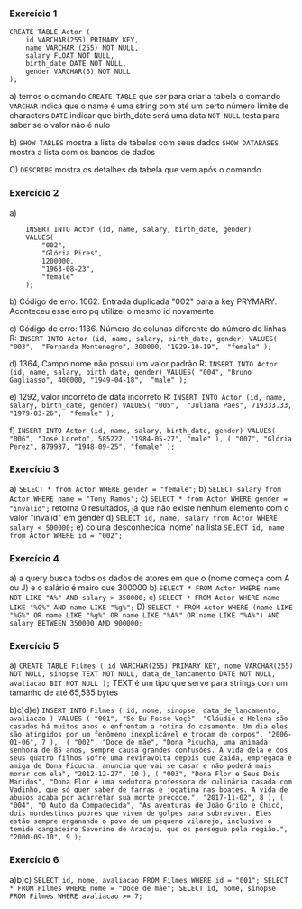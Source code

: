 ### Exercício 1
```
CREATE TABLE Actor (
    id VARCHAR(255) PRIMARY KEY,
    name VARCHAR (255) NOT NULL,
    salary FLOAT NOT NULL,
    birth_date DATE NOT NULL,
    gender VARCHAR(6) NOT NULL
);

```
a)  temos o comando `CREATE TABLE` que ser para criar a tabela
    o comando `VARCHAR` indica que o name é uma string com até um certo número limite de characters
    `DATE` indicar que birth_date será uma data
    `NOT NULL` testa para saber se o valor não é nulo

b)  `SHOW TABLES` mostra a lista de tabelas com seus dados
    `SHOW DATABASES` mostra a lista com os bancos de dados

C)
    `DESCRIBE` mostra os detalhes da tabela que vem após o comando 


### Exercício 2
a) 
```
    INSERT INTO Actor (id, name, salary, birth_date, gender)
    VALUES(
        "002",
        "Glória Pires",
        1200000,
        "1963-08-23",
        "female"
    );
```

b) Código de erro: 1062. Entrada duplicada "002" para a key PRYMARY. Aconteceu esse erro pq utilizei o mesmo id novamente.

c) Código de erro: 1136. Número de colunas diferente do número de linhas
    R: 
        ```
            INSERT INTO Actor (id, name, salary, birth_date, gender)
            VALUES(
            "003", 
            "Fernanda Montenegro",
            300000,
            "1929-10-19", 
            "female"
            );
        ```

d)  1364, Campo nome não possui um valor padrão
    R: 
    ```
    INSERT INTO Actor (id, name, salary, birth_date, gender)
    VALUES(
    "004",
    "Bruno Gagliasso",
    400000,
    "1949-04-18", 
    "male"
    );
    ```

e) 1292, valor incorreto de data incorreto
    R:
    ```
    INSERT INTO Actor (id, name, salary, birth_date, gender)
    VALUES(
    "005", 
    "Juliana Paes",
    719333.33,
    "1979-03-26", 
    "female"
    );
    ```

f) 
    ```
    INSERT INTO Actor (id, name, salary, birth_date, gender)
    VALUES(
        "006",
        "José Loreto",
        585222,
        "1984-05-27",
        "male"
    ),
    (
        "007",
        "Glória Perez",
        879987,
        "1948-09-25",
        "female"
    );
    ```


### Exercício 3
a) 
    ```
    SELECT * from Actor WHERE gender = "female";
    ```
b) 
    ```
    SELECT salary from Actor WHERE name = "Tony Ramos";
    ```
c) 
    ```
    SELECT * from Actor WHERE gender = "invalid";
    ```
    retorna 0 resultados, já que não existe nenhum elemento com o valor "invalid" em gender
d) 
    ```
    SELECT id, name, salary from Actor WHERE salary < 500000;
    ```
e)
    coluna desconhecida 'nome' na lista
    ```
    SELECT id, name from Actor WHERE id = "002";
    ```


### Exercício 4
a) a query busca todos os dados de atores em que o (nome começa com A ou J) e o salário é mairo que 300000
b) 
    ```
    SELECT * FROM Actor
    WHERE name NOT LIKE "A%" AND salary > 350000;
    ```
c) 
    ```
    SELECT * FROM Actor
    WHERE name LIKE "%G%" AND name LIKE "%g%";
    ```
D) 
    ```
    SELECT * FROM Actor
    WHERE (name LIKE "%G%" OR name LIKE "%g%" OR name LIKE "%A%" OR name LIKE "%A%") AND salary BETWEEN 350000 AND 900000;
    ```


### Exercício 5
a) 
    ```
        CREATE TABLE Filmes (
            id VARCHAR(255) PRIMARY KEY,
            nome VARCHAR(255) NOT NULL,
            sinopse TEXT NOT NULL,
            data_de_lancamento DATE NOT NULL,
            avaliacao BIT NOT NULL
        );
    ```
    TEXT é um tipo que serve para strings com um tamanho de até 65,535 bytes

b)c)d)e)
    ```
        INSERT INTO Filmes ( id, nome, sinopse, data_de_lancamento, avaliacao )
        VALUES (
            "001",
            "Se Eu Fosse Voçê",
            "Cláudio e Helena são casados há muitos anos e enfrentam a rotina do casamento. Um dia eles são atingidos por um fenômeno inexplicável e trocam de corpos",
            "2006-01-06",
            7
        ), 
        (
            "002",
            "Doce de mãe",
            "Dona Picucha, uma animada senhora de 85 anos, sempre causa grandes confusões. A vida dela e dos seus quatro filhos sofre uma reviravolta depois que Zaida, empregada e amiga de Dona Picucha, anuncia que vai se casar e não poderá mais morar com ela",
            "2012-12-27",
            10
        ),
        (
            "003",
            "Dona Flor e Seus Dois Maridos",
            "Dona Flor é uma sedutora professora de culinária casada com Vadinho, que só quer saber de farras e jogatina nas boates. A vida de abusos acaba por acarretar sua morte precoce.",
            "2017-11-02",
            8
        ),
        (
            "004",
            "O Auto da Compadecida",
            "As aventuras de João Grilo e Chicó, dois nordestinos pobres que vivem de golpes para sobreviver. Eles estão sempre enganando o povo de um pequeno vilarejo, inclusive o temido cangaceiro Severino de Aracaju, que os persegue pela região.",
            "2000-09-10",
            9
        );
    ```


### Exercício 6
a)b)c)
    ```
        SELECT id, nome, avaliacao FROM Filmes WHERE id = "001";
        SELECT * FROM Filmes WHERE nome = "Doce de mãe";
        SELECT id, nome, sinopse FROM Filmes WHERE avaliacao >= 7;
    ```